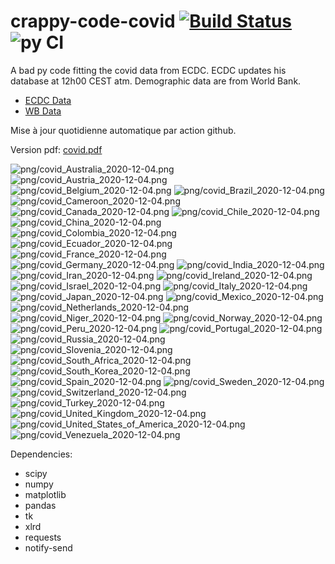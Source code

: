 # crappy-code-covid [![Build Status](https://cloud.drone.io/api/badges/a-lemonnier/crappy-code-covid/status.svg)](https://cloud.drone.io/a-lemonnier/crappy-code-covid) ![py CI](https://github.com/a-lemonnier/crappy-code-covid/workflows/py%20CI/badge.svg)
 
A bad py code fitting the covid data from ECDC. ECDC updates his database at 12h00 CEST atm. Demographic data are from World Bank.
 
- [ECDC Data](https://www.ecdc.europa.eu/en/publications-data/download-todays-data-geographic-distribution-covid-19-cases-worldwide)
- [WB Data](https://data.worldbank.org/indicator/sp.pop.totl)
 
 
Mise à jour quotidienne automatique par action github.
 
Version pdf: [covid.pdf](https://github.com/a-lemonnier/crappy-code-covid/raw/master/covid.pdf)
 
![png/covid_Australia_2020-12-04.png](png/covid_Australia_2020-12-04.png)
![png/covid_Austria_2020-12-04.png](png/covid_Austria_2020-12-04.png)
![png/covid_Belgium_2020-12-04.png](png/covid_Belgium_2020-12-04.png)
![png/covid_Brazil_2020-12-04.png](png/covid_Brazil_2020-12-04.png)
![png/covid_Cameroon_2020-12-04.png](png/covid_Cameroon_2020-12-04.png)
![png/covid_Canada_2020-12-04.png](png/covid_Canada_2020-12-04.png)
![png/covid_Chile_2020-12-04.png](png/covid_Chile_2020-12-04.png)
![png/covid_China_2020-12-04.png](png/covid_China_2020-12-04.png)
![png/covid_Colombia_2020-12-04.png](png/covid_Colombia_2020-12-04.png)
![png/covid_Ecuador_2020-12-04.png](png/covid_Ecuador_2020-12-04.png)
![png/covid_France_2020-12-04.png](png/covid_France_2020-12-04.png)
![png/covid_Germany_2020-12-04.png](png/covid_Germany_2020-12-04.png)
![png/covid_India_2020-12-04.png](png/covid_India_2020-12-04.png)
![png/covid_Iran_2020-12-04.png](png/covid_Iran_2020-12-04.png)
![png/covid_Ireland_2020-12-04.png](png/covid_Ireland_2020-12-04.png)
![png/covid_Israel_2020-12-04.png](png/covid_Israel_2020-12-04.png)
![png/covid_Italy_2020-12-04.png](png/covid_Italy_2020-12-04.png)
![png/covid_Japan_2020-12-04.png](png/covid_Japan_2020-12-04.png)
![png/covid_Mexico_2020-12-04.png](png/covid_Mexico_2020-12-04.png)
![png/covid_Netherlands_2020-12-04.png](png/covid_Netherlands_2020-12-04.png)
![png/covid_Niger_2020-12-04.png](png/covid_Niger_2020-12-04.png)
![png/covid_Norway_2020-12-04.png](png/covid_Norway_2020-12-04.png)
![png/covid_Peru_2020-12-04.png](png/covid_Peru_2020-12-04.png)
![png/covid_Portugal_2020-12-04.png](png/covid_Portugal_2020-12-04.png)
![png/covid_Russia_2020-12-04.png](png/covid_Russia_2020-12-04.png)
![png/covid_Slovenia_2020-12-04.png](png/covid_Slovenia_2020-12-04.png)
![png/covid_South_Africa_2020-12-04.png](png/covid_South_Africa_2020-12-04.png)
![png/covid_South_Korea_2020-12-04.png](png/covid_South_Korea_2020-12-04.png)
![png/covid_Spain_2020-12-04.png](png/covid_Spain_2020-12-04.png)
![png/covid_Sweden_2020-12-04.png](png/covid_Sweden_2020-12-04.png)
![png/covid_Switzerland_2020-12-04.png](png/covid_Switzerland_2020-12-04.png)
![png/covid_Turkey_2020-12-04.png](png/covid_Turkey_2020-12-04.png)
![png/covid_United_Kingdom_2020-12-04.png](png/covid_United_Kingdom_2020-12-04.png)
![png/covid_United_States_of_America_2020-12-04.png](png/covid_United_States_of_America_2020-12-04.png)
![png/covid_Venezuela_2020-12-04.png](png/covid_Venezuela_2020-12-04.png)
 
Dependencies:
- scipy
- numpy
- matplotlib
- pandas
- tk
- xlrd
- requests
- notify-send
